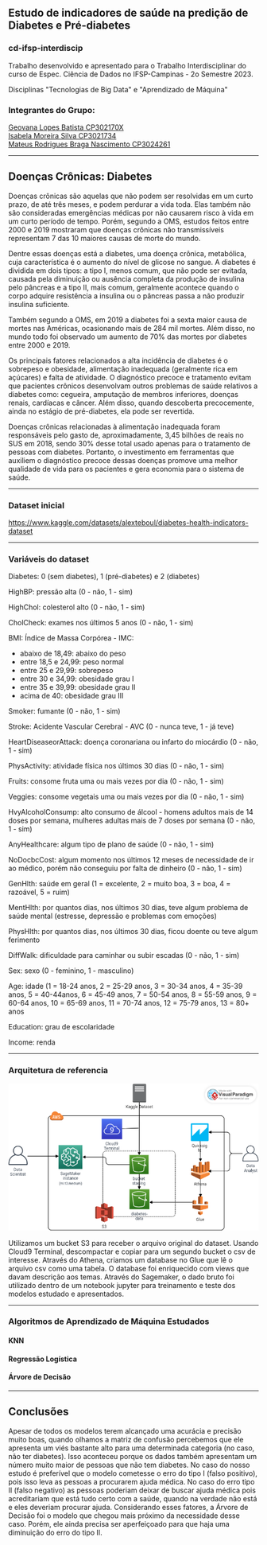 ## Estudo de indicadores de saúde na predição de Diabetes e Pré-diabetes

### cd-ifsp-interdiscip
Trabalho desenvolvido e apresentado para o Trabalho Interdisciplinar do curso de Espec. Ciência de Dados no IFSP-Campinas - 2o Semestre 2023.

Disciplinas "Tecnologias de Big Data" e "Aprendizado de Máquina"

### Integrantes do Grupo: 
[Geovana Lopes Batista CP302170X](https://github.com//)<br>
[Isabela Moreira Silva CP3021734](https://github.com//)<br>
[Mateus Rodrigues Braga Nascimento CP3024261](https://github.com/debucs/)<br>


---

## Doenças Crônicas: Diabetes

Doenças crônicas são aquelas que não podem ser resolvidas em um curto prazo, de até três meses, e podem perdurar a vida toda. Elas também não são consideradas emergências médicas por não causarem risco à vida em um curto período de tempo. Porém, segundo a OMS, estudos feitos entre 2000 e 2019 mostraram que doenças crônicas não transmissíveis representam 7 das 10 maiores causas de morte do mundo.

Dentre essas doenças está a diabetes, uma doença crônica, metabólica, cuja característica é o aumento do nível de glicose no sangue. A diabetes é dividida em dois tipos: a tipo I, menos comum, que não pode ser evitada, causada pela diminuição ou ausência completa da produção de insulina pelo pâncreas e a tipo II, mais comum, geralmente acontece quando o corpo adquire resistência a insulina ou o pâncreas passa a não produzir insulina suficiente.

Também segundo a OMS, em 2019 a diabetes foi a sexta maior causa de mortes nas Américas, ocasionando mais de 284 mil mortes. Além disso, no mundo todo foi observado um aumento de 70% das mortes por diabetes entre 2000 e 2019.

Os principais fatores relacionados a alta incidência de diabetes é o sobrepeso e obesidade, alimentação inadequada (geralmente rica em açúcares) e falta de atividade. O diagnóstico precoce e tratamento evitam que pacientes crônicos desenvolvam outros problemas de saúde relativos a diabetes como: cegueira, amputação de membros inferiores, doenças renais, cardíacas e câncer. Além disso, quando descoberta precocemente, ainda no estágio de pré-diabetes, ela pode ser revertida.

Doenças crônicas relacionadas à alimentação inadequada foram responsáveis pelo gasto de, aproximadamente, 3,45 bilhões de reais no SUS em 2018, sendo 30% desse total usado apenas para o tratamento de pessoas com diabetes. Portanto, o investimento em ferramentas que auxiliem o diagnóstico precoce dessas doenças promove uma melhor qualidade de vida para os pacientes e gera economia para o sistema de saúde.


---
### Dataset inicial

https://www.kaggle.com/datasets/alexteboul/diabetes-health-indicators-dataset

---
### Variáveis do dataset
Diabetes: 0 (sem diabetes), 1 (pré-diabetes) e 2 (diabetes)

HighBP: pressão alta (0 - não, 1 - sim)

HighChol: colesterol alto (0 - não, 1 - sim)

CholCheck: exames nos últimos 5 anos (0 - não, 1 - sim)

BMI: Índice de Massa Corpórea - IMC:
 - abaixo de 18,49: abaixo do peso
 - entre 18,5 e 24,99: peso normal
 - entre 25 e 29,99: sobrepeso
 - entre 30 e 34,99: obesidade grau I
 - entre 35 e 39,99: obesidade grau II
 - acima de 40: obesidade grau III

Smoker: fumante (0 - não, 1 - sim)

Stroke: Acidente Vascular Cerebral - AVC (0 - nunca teve, 1 - já teve)

HeartDiseaseorAttack: doença coronariana ou infarto do miocárdio (0 - não, 1 - sim)

PhysActivity: atividade física nos últimos 30 dias (0 - não, 1 - sim)

Fruits: consome fruta uma ou mais vezes por dia (0 - não, 1 - sim)

Veggies: consome vegetais uma ou mais vezes por dia (0 - não, 1 - sim)

HvyAlcoholConsump: alto consumo de álcool - homens adultos mais de 14 doses por semana, mulheres adultas mais de 7 doses por semana (0 - não, 1 - sim)

AnyHealthcare: algum tipo de plano de saúde (0 - não, 1 - sim)

NoDocbcCost: algum momento nos últimos 12 meses de necessidade de ir ao médico, porém não conseguiu por falta de dinheiro (0 - não, 1 - sim)

GenHlth: saúde em geral (1 = excelente, 2 = muito boa, 3 = boa, 4 = razoável, 5 = ruim)

MentHlth: por quantos dias, nos últimos 30 dias, teve algum problema de saúde mental (estresse, depressão e problemas com emoções)

PhysHlth: por quantos dias, nos últimos 30 dias, ficou doente ou teve algum ferimento

DiffWalk: dificuldade para caminhar ou subir escadas (0 - não, 1 - sim)

Sex: sexo (0 - feminino, 1 - masculino)

Age: idade (1 = 18-24 anos, 2 = 25-29 anos, 3 = 30-34 anos, 4 = 35-39 anos, 5 = 40-44anos, 6 = 45-49 anos, 7 = 50-54 anos, 8 = 55-59 anos, 9 = 60-64 anos, 10 = 65-69 anos, 11 = 70-74 anos, 12 = 75-79 anos, 13 = 80+ anos

Education: grau de escolaridade

Income: renda

---
### Arquitetura de referencia

![ Arquitetura de referencia do projeto.](/arquitetura/aws_arch2.png)

Utilizamos um bucket S3 para receber o arquivo original do dataset. Usando Cloud9 Terminal, descompactar e copiar para um segundo bucket o csv de interesse.
Através do Athena, criamos um database no Glue que lê o arquivo csv como uma tabela. O database foi enriquecido com views que davam descrição aos temas.
Através do Sagemaker, o dado bruto foi utilizado dentro de um notebook jupyter para treinamento e teste dos modelos estudado e apresentados.



---

### Algoritmos de Aprendizado de Máquina Estudados

#### KNN
#### Regressão Logística
#### Árvore de Decisão

---

## Conclusões
Apesar de todos os modelos terem alcançado uma acurácia e precisão muito boas, quando olhamos a matriz de confusão percebemos que ele apresenta um viés bastante alto para uma determinada categoria (no caso, não ter diabetes). Isso aconteceu porque os dados também apresentam um número muito maior de pessoas que não tem diabetes. No caso do nosso estudo é preferível que o modelo cometesse o erro do tipo I (falso positivo), pois isso leva as pessoas a procurarem ajuda médica. No caso do erro tipo II (falso negativo) as pessoas poderiam deixar de buscar ajuda médica pois acreditariam que está tudo certo com a saúde, quando na verdade não está e eles deveriam procurar ajuda. Considerando esses fatores, a Árvore de Decisão foi o modelo que chegou mais próximo da necessidade desse caso. Porém, ele ainda precisa ser aperfeiçoado para que haja uma diminuição do erro do tipo II.
